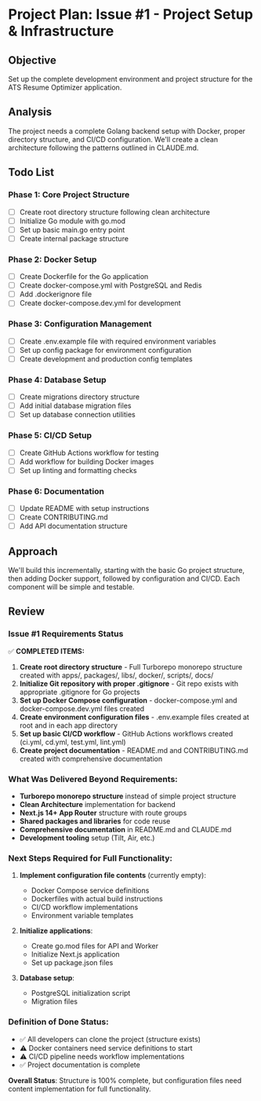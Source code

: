 # Project Plan: Issue #1 - Project Setup & Infrastructure

## Objective
Set up the complete development environment and project structure for the ATS Resume Optimizer application.

## Analysis
The project needs a complete Golang backend setup with Docker, proper directory structure, and CI/CD configuration. We'll create a clean architecture following the patterns outlined in CLAUDE.md.

## Todo List

### Phase 1: Core Project Structure
- [ ] Create root directory structure following clean architecture
- [ ] Initialize Go module with go.mod
- [ ] Set up basic main.go entry point
- [ ] Create internal package structure

### Phase 2: Docker Setup
- [ ] Create Dockerfile for the Go application
- [ ] Create docker-compose.yml with PostgreSQL and Redis
- [ ] Add .dockerignore file
- [ ] Create docker-compose.dev.yml for development

### Phase 3: Configuration Management
- [ ] Create .env.example file with required environment variables
- [ ] Set up config package for environment configuration
- [ ] Create development and production config templates

### Phase 4: Database Setup
- [ ] Create migrations directory structure
- [ ] Add initial database migration files
- [ ] Set up database connection utilities

### Phase 5: CI/CD Setup
- [ ] Create GitHub Actions workflow for testing
- [ ] Add workflow for building Docker images
- [ ] Set up linting and formatting checks

### Phase 6: Documentation
- [ ] Update README with setup instructions
- [ ] Create CONTRIBUTING.md
- [ ] Add API documentation structure

## Approach
We'll build this incrementally, starting with the basic Go project structure, then adding Docker support, followed by configuration and CI/CD. Each component will be simple and testable.

## Review

### Issue #1 Requirements Status

✅ **COMPLETED ITEMS:**
1. **Create root directory structure** - Full Turborepo monorepo structure created with apps/, packages/, libs/, docker/, scripts/, docs/
2. **Initialize Git repository with proper .gitignore** - Git repo exists with appropriate .gitignore for Go projects
3. **Set up Docker Compose configuration** - docker-compose.yml and docker-compose.dev.yml files created
4. **Create environment configuration files** - .env.example files created at root and in each app directory
5. **Set up basic CI/CD workflow** - GitHub Actions workflows created (ci.yml, cd.yml, test.yml, lint.yml)
6. **Create project documentation** - README.md and CONTRIBUTING.md created with comprehensive documentation

### What Was Delivered Beyond Requirements:
- **Turborepo monorepo structure** instead of simple project structure
- **Clean Architecture** implementation for backend
- **Next.js 14+ App Router** structure with route groups
- **Shared packages and libraries** for code reuse
- **Comprehensive documentation** in README.md and CLAUDE.md
- **Development tooling** setup (Tilt, Air, etc.)

### Next Steps Required for Full Functionality:
1. **Implement configuration file contents** (currently empty):
   - Docker Compose service definitions
   - Dockerfiles with actual build instructions
   - CI/CD workflow implementations
   - Environment variable templates

2. **Initialize applications**:
   - Create go.mod files for API and Worker
   - Initialize Next.js application
   - Set up package.json files

3. **Database setup**:
   - PostgreSQL initialization script
   - Migration files

### Definition of Done Status:
- ✅ All developers can clone the project (structure exists)
- ⚠️ Docker containers need service definitions to start
- ⚠️ CI/CD pipeline needs workflow implementations
- ✅ Project documentation is complete

**Overall Status**: Structure is 100% complete, but configuration files need content implementation for full functionality.